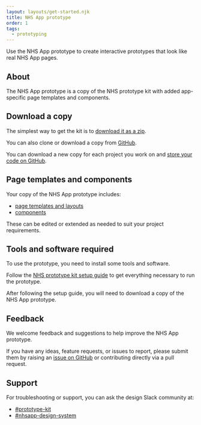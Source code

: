 ```yaml
---
layout: layouts/get-started.njk
title: NHS App prototype
order: 1
tags:
  - prototyping
---
```


Use the NHS App prototype to create interactive prototypes that look like real NHS App pages.

## About

The NHS App prototype is a copy of the NHS prototype kit with added app-specific page templates and components.

## Download a copy

The simplest way to get the kit is to [download it as a zip](https://github.com/nhsuk/nhsapp-prototype/archive/refs/heads/main.zip).

You can also clone or download a copy from [GitHub](https://github.com/nhsuk/nhsapp-prototype).

You can download a new copy for each project you work on and [store your code on GitHub](/get-started/github-and-heroku).

## Page templates and components

Your copy of the NHS App prototype includes:

- [page templates and layouts](https://nhs-app-redesign-prototype-96ab88b99fdb.herokuapp.com/pages/)
- [components](https://nhs-app-redesign-prototype-96ab88b99fdb.herokuapp.com/components/)

These can be edited or extended as needed to suit your project requirements.

## Tools and software required

To use the prototype, you need to install some tools and software.

Follow the [NHS prototype kit setup guide](https://prototype-kit.service-manual.nhs.uk/install) to get everything necessary to run the prototype.

After following the setup guide, you will need to download a copy of the NHS App prototype.

## Feedback

We welcome feedback and suggestions to help improve the NHS App prototype.

If you have any ideas, feature requests, or issues to report, please submit them by raising an [issue on GitHub](https://github.com/nhsuk/nhsapp-prototype/issues) or contributing directly via a pull request.

## Support

For troubleshooting or support, you can ask the design Slack community at:

- [#prototype-kit](https://nhsdigitalcorporate.enterprise.slack.com/archives/C042J3MTJG2)
- [#nhsapp-design-system](https://nhsdigitalcorporate.enterprise.slack.com/archives/C06GY1LRP19)
